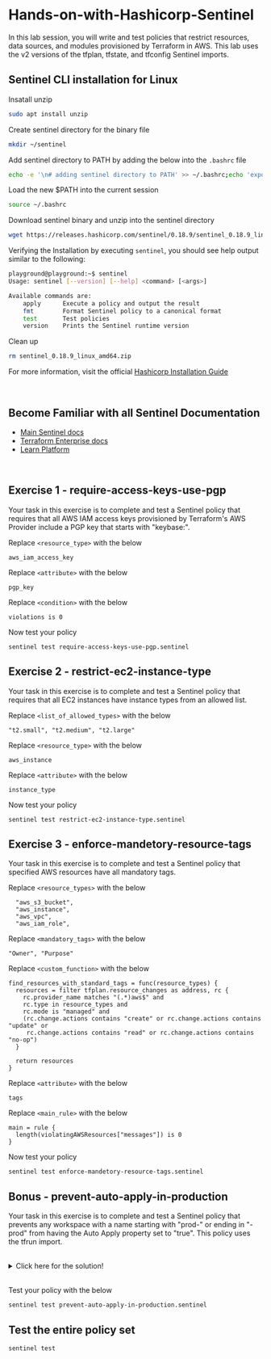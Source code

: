 # Hands-on-with-Hashicorp-Sentinel

In this lab session, you will write and test policies that restrict resources, data sources, and modules provisioned by Terraform in AWS. This lab uses the v2 versions of the tfplan, tfstate, and tfconfig Sentinel imports.

## Sentinel CLI installation for Linux 

Insatall unzip
```Bash
sudo apt install unzip
```

Create sentinel directory for the binary file
```Bash
mkdir ~/sentinel
```

Add sentinel directory to PATH by adding the below into the `.bashrc` file
```Bash
echo -e '\n# adding sentinel directory to PATH' >> ~/.bashrc;echo 'export PATH="$HOME/sentinel:$PATH"' >> ~/.bashrc
```

Load the new $PATH into the current session
```Bash
source ~/.bashrc
```

Download sentinel binary and unzip into the sentinel directory
```Bash
wget https://releases.hashicorp.com/sentinel/0.18.9/sentinel_0.18.9_linux_amd64.zip; unzip sentinel_0.18.9_linux_amd64.zip -d ~/sentinel;
```
Verifying the Installation by executing `sentinel`, you should see help output similar to the following:
```Bash
playground@playground:~$ sentinel
Usage: sentinel [--version] [--help] <command> [<args>]

Available commands are:
    apply      Execute a policy and output the result
    fmt        Format Sentinel policy to a canonical format
    test       Test policies
    version    Prints the Sentinel runtime version
```

Clean up
```Bash
rm sentinel_0.18.9_linux_amd64.zip
```

For more information, visit the official [Hashicorp Installation Guide](https://docs.hashicorp.com/sentinel/intro/getting-started/install)

<br>

## Become Familiar with all Sentinel Documentation
- [Main Sentinel docs](https://docs.hashicorp.com/sentinel)
- [Terraform Enterprise docs](https://www.terraform.io/cloud-docs/sentinel)
- [Learn Platform](https://learn.hashicorp.com/terraform?track=sentinel#sentinel)

<br>

## Exercise 1 - require-access-keys-use-pgp

Your task in this exercise is to complete and test a Sentinel policy that requires that all AWS IAM access keys provisioned by Terraform's AWS Provider include a PGP key that starts with "keybase:".

Replace `<resource_type>` with the below
```
aws_iam_access_key
```

Replace `<attribute>` with the below
```
pgp_key
```

Replace `<condition>` with the below
```
violations is 0
```

Now test your policy
```
sentinel test require-access-keys-use-pgp.sentinel
```

## Exercise 2 - restrict-ec2-instance-type

Your task in this exercise is to complete and test a Sentinel policy that requires that all EC2 instances have instance types from an allowed list.

Replace `<list_of_allowed_types>` with the below
```
"t2.small", "t2.medium", "t2.large"
```

Replace `<resource_type>` with the below
```
aws_instance
```

Replace `<attribute>` with the below
```
instance_type
```

Now test your policy
```
sentinel test restrict-ec2-instance-type.sentinel
```

## Exercise 3 - enforce-mandetory-resource-tags

Your task in this exercise is to complete and test a Sentinel policy that specified AWS resources have all mandatory tags.

Replace `<resource_types>` with the below
```
  "aws_s3_bucket",
  "aws_instance",
  "aws_vpc",
  "aws_iam_role",
```

Replace `<mandatory_tags>` with the below
```
"Owner", "Purpose"
```

Replace `<custom_function>` with the below
```
find_resources_with_standard_tags = func(resource_types) {
  resources = filter tfplan.resource_changes as address, rc {
    rc.provider_name matches "(.*)aws$" and
    rc.type in resource_types and
  	rc.mode is "managed" and
    (rc.change.actions contains "create" or rc.change.actions contains "update" or
     rc.change.actions contains "read" or rc.change.actions contains "no-op")
  }

  return resources
}
```

Replace `<attribute>` with the below
```
tags
```

Replace `<main_rule>` with the below
```
main = rule {
  length(violatingAWSResources["messages"]) is 0
}
```

Now test your policy
```
sentinel test enforce-mandetory-resource-tags.sentinel
```

## Bonus - prevent-auto-apply-in-production

Your task in this exercise is to complete and test a Sentinel policy that prevents any workspace with a name starting with "prod-" or ending in "-prod" from having the Auto Apply property set to "true".
This policy uses the tfrun import.

<br />

<details>
<summary>Click here for the solution!</summary>

```
validate_auto_apply = func() {

  validated = true

  if tfrun.workspace.name matches "^prod-(.*)" or
     tfrun.workspace.name matches "(.*)-prod$" {
  # if strings.has_prefix(tfrun.workspace.name, "prod-") or
  #   strings.has_suffix(tfrun.workspace.name, "-prod") {
    if tfrun.workspace.auto_apply is true {
      print("The workspace", tfrun.workspace.name, "has auto_apply set to true")
      validated = false
    }
  }

  return validated
}
```
</details>
<br />

Test your policy with the below
```
sentinel test prevent-auto-apply-in-production.sentinel
```

## Test the entire policy set

```
sentinel test
```

